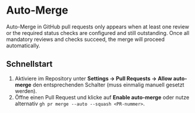 # Auto-Merge

Auto-Merge in GitHub pull requests only appears when at least one review or the required status checks are configured and still outstanding. Once all mandatory reviews and checks succeed, the merge will proceed automatically.

## Schnellstart

1. Aktiviere im Repository unter **Settings → Pull Requests → Allow auto-merge** den entsprechenden Schalter (muss einmalig manuell gesetzt werden).
2. Öffne einen Pull Request und klicke auf **Enable auto-merge** oder nutze alternativ `gh pr merge --auto --squash <PR-nummer>`.

